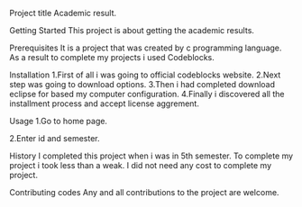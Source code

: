 Project title
Academic result.

Getting Started
This project is about getting the academic results.

Prerequisites
It is a project that was created by c programming language. As a result to complete my projects i used Codeblocks.

Installation
1.First of all i was going to official codeblocks website. 
2.Next step was going to download options.
3.Then i had completed download eclipse for based my computer configuration. 
4.Finally i discovered all the installment process and accept license aggrement.

Usage
1.Go to home page.

2.Enter id and semester.

History
I completed this project when i was in 5th semester. To complete my project i took less than a weak. I did not need any cost to complete my project.

Contributing codes
Any and all contributions to the project are welcome.

